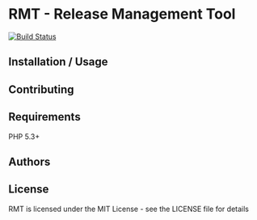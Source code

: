 RMT - Release Management Tool
=============================

[![Build Status](https://secure.travis-ci.org/liip/RMT.png?branch=master)](http://travis-ci.org/liip/RMT)

Installation / Usage
--------------------


Contributing
------------

Requirements
------------

PHP 5.3+

Authors
-------

License
-------

RMT is licensed under the MIT License - see the LICENSE file for details
